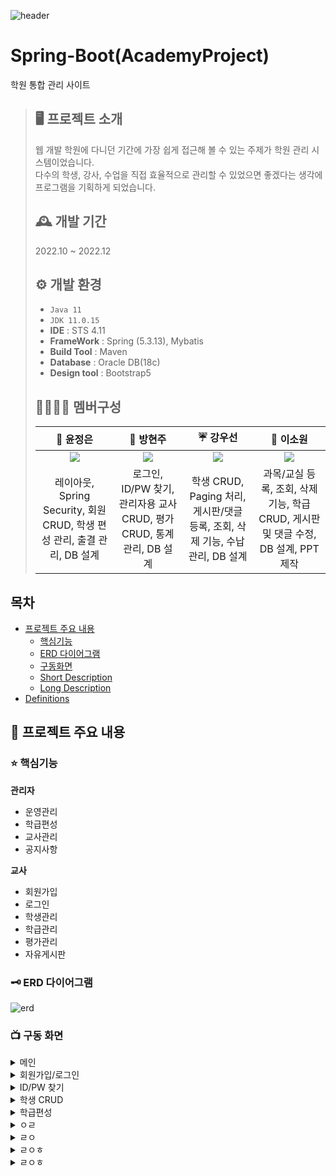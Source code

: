 

![header](https://capsule-render.vercel.app/api?type=Waving&color=FFE9A0&height=230&section=header&text=Potato%20Academy&desc=학원%20통합%20관리%20사이트&fontAlignY=40&fontSize=70&descSize=16&descAlignY=53&descAlign=67.5)

# Spring-Boot(AcademyProject)

학원 통합 관리 사이트 

>## 🖥 프로젝트 소개
> 웹 개발 학원에 다니던 기간에 가장 쉽게 접근해 볼 수 있는 주제가 학원 관리 시스템이었습니다.
> <br> 다수의 학생, 강사, 수업을 직접 효율적으로 관리할 수 있었으면 좋겠다는 생각에 프로그램을 기획하게 되었습니다.
>## 🕰 개발 기간
> 2022.10 ~ 2022.12
>## ⚙ 개발 환경
> - `Java 11`
> - `JDK 11.0.15`
> - **IDE** : STS 4.11
> - **FrameWork** : Spring (5.3.13), Mybatis
> - **Build Tool** : Maven 
> - **Database** : Oracle DB(18c)
> - **Design tool** : Bootstrap5
>
>## 👩‍👩‍👧‍👧 멤버구성
> 
>|🍎 윤정은|🍞 방현주|☔ 강우선|💚 이소원|
>|:---:|:---:|:---:|:---:|
>|<a href="https://github.com/yun-developer"><img src="https://img.shields.io/badge/GitHub-181717?style=flat-square&logo=GitHub&logoColor=white"/></a> |<a href="https://github.com/bb9oo"><img src="https://img.shields.io/badge/GitHub-181717?style=flat-square&logo=GitHub&logoColor=white"/></a> |<a href="https://github.com/kwseon"><img src="https://img.shields.io/badge/GitHub-181717?style=flat-square&logo=GitHub&logoColor=white"/></a> |<a href="https://github.com/SOWON22"><img src="https://img.shields.io/badge/GitHub-181717?style=flat-square&logo=GitHub&logoColor=white"/></a> |
>|레이아웃, Spring Security,  회원 CRUD, 학생 편성 관리, 출결 관리,  DB 설계|로그인, ID/PW 찾기,  관리자용 교사 CRUD, 평가 CRUD,  통계 관리, DB 설계|학생 CRUD, Paging 처리,  게시판/댓글 등록, 조회, 삭제 기능,  수납관리, DB 설계| 과목/교실 등록, 조회, 삭제 기능, 학급 CRUD, 게시판 및 댓글 수정,  DB 설계, PPT 제작|



## 목차

- [프로젝트 주요 내용](https://github.com/yun-developer/AcademyProject#-프로젝트-주요-내용)
  - [핵심기능](https://github.com/yun-developer/AcademyProject#-핵심기능)
  - [ERD 다이어그램](https://github.com/yun-developer/AcademyProject#-ERD-다이어그램)
  - [구동화면](https://github.com/yun-developer/AcademyProject#-구동-화면)
  - [Short Description](#short-description)
  - [Long Description](#long-description)
- [Definitions](#definitions)

## 📍 프로젝트 주요 내용

### ⭐ 핵심기능

**관리자** 

- 운영관리  
- 학급편성  
- 교사관리  
- 공지사항


**교사**

- 회원가입  
- 로그인  
- 학생관리  
- 학급관리  
- 평가관리  
- 자유게시판

 


### 🗝 ERD 다이어그램

![erd](https://user-images.githubusercontent.com/109609187/207746001-e6d40a4a-0f0b-4ff2-9b43-21199ee63ea8.png)




### 📺 구동 화면

<details>
<summary>메인</summary>
<div markdown="1">

![메인](https://user-images.githubusercontent.com/109609187/207751195-f768c6ba-f467-4fc2-b50b-3bd3cedfd97e.gif)

</div>
</details>

<details>
<summary>회원가입/로그인</summary>
<div markdown="1">

ㅎㅎ

</div>
</details>

<details>
<summary>ID/PW 찾기</summary>
<div markdown="1">

![아이디비번찾기](https://user-images.githubusercontent.com/109609187/207754645-0dcee4ed-4a10-4dfb-b434-3cf0b32533ae.gif)

</div>
</details>

<details>
<summary>학생 CRUD</summary>
<div markdown="1">

![학생CRUD](https://user-images.githubusercontent.com/109609187/207756167-96b5f069-ad84-446d-9103-d3c92aec0f9d.gif)

</div>
</details>


<details>
<summary>학급편성</summary>
<div markdown="1">

![학급편성](https://user-images.githubusercontent.com/109609187/207756531-1f93eac9-48e1-42dd-af66-d450b72bd07c.gif)
  
</div>
</details>

<details>
<summary>ㅇㄹ</summary>
<div markdown="1">

ㅀㅇㄴ
  
</div>
</details>

<details>
<summary>ㄹㅇ</summary>
<div markdown="1">

ㅍㅌㅊ
  
</div>
</details>

<details>
<summary>ㄹㅇㅎ</summary>
<div markdown="1">

ㅎ로
  
</div>
</details>

<details>
<summary>ㄹㅇㅎ</summary>
<div markdown="1">

ㅎ로
  
</div>
</details>



